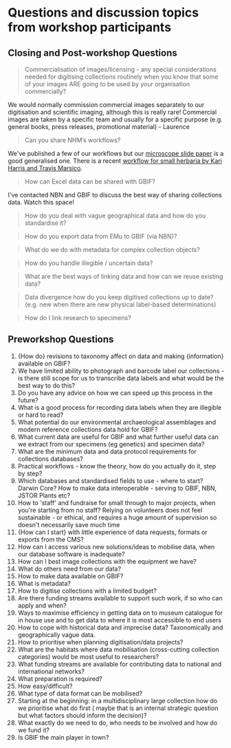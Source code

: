 # Questions and discussion topics from workshop participants

## Closing and Post-workshop Questions
> Commercialisation of images/licensing - any special considerations needed for digitising collections routinely when you know that some of your images ARE going to be used by your organisation commercially?

We would normally commission commercial images separately to our digitisation and scientific imaging, although this is really rare! Commercial images are taken by a specific team and usually for a specific purpose (e.g. general books, press releases, promotional material) - Laurence

> Can you share NHM’s workflows?

We've published a few of our workflows but our [microscope slide paper](https://doi.org/10.3897/BDJ.7.e32342) is a good generalised one. There is a recent [workflow for small herbaria by Kari Harris and Travis Marsico](https://doi.org/10.3732/apps.1600125).

> How can Excel data can be shared with GBIF?

I've contacted NBN and GBIF to discuss the best way of sharing collections data. Watch this space!

> How do you deal with vague geographical data and how do you standardise it?

> How do you export data from EMu to GBIF (via NBN)?

> What do we do with metadata for complex collection objects?

> How do you handle illegible / uncertain data?

> What are the best ways of linking data and how can we reuse existing data?

> Data divergence how do you keep digitised collections up to date? (e.g. new when there are new physical label-based determinations)

> How do I link research to specimens?


## Preworkshop Questions
1. {How do} revisions to taxonomy affect on data and making {information} available on GBIF?
2. We have limited ability to photograph and barcode label our collections - is there still scope for us to transcribe data labels and what would be the best way to do this?
3. Do you have any advice on how we can speed up this process in the future?
4. What is a good process for recording data labels when they are illegible or hard to read?
5. What potential do our environmental archaeological assemblages and modern reference collections data hold for GBIF?
6. What current data are useful for GBIF and what further useful data can we extract from our specimens (eg genetics) and specimen data?
7. What are the minimum data and data protocol requirements for collections databases?
8. Practical workflows - know the theory, how do you actually do it, step by step? 
9. Which databases and standardised fields to use - where to start? Darwin Core? How to make data interoperable - serving to GBIF, NBN, JSTOR Plants etc?
10. How to 'staff' and fundraise for small through to major projects, when you're starting from no staff? Relying on volunteers does not feel sustainable - or ethical, and requires a huge amount of supervision so doesn't necessarily save much time
11. {How can I start} with little experience of data requests, formats or exports from the CMS?
12. How can I access various new solutions/ideas to mobilise data, when our database software is inadequate?
13. How can I best image collections with the equipment we have? 
14. What do others need from our data?
15. How to make data available on GBIF? 
16. What is metadata? 
17. How to digitise collections with a limited budget? 
18. Are there funding streams available to support such work, if so who can apply and when?
19. Ways to maximise efficiency in getting data on to museum catalogue for in house use and to get data to where it is most accessible to end users
20. How to cope with historical data and imprecise data? Taxonomically and geographically vague data.
21. How to prioritise when planning digitisation/data projects?
22. What are the habitats where data mobilisation (cross-cutting collection categories) would be most useful to researchers?
23. What funding streams are available for contributing data to national and international networks?
24. What preparation is required?
25. How easy/difficult?
26. What type of data format can be mobilised?
27. Starting at the beginning: in a multidisciplinary large collection how do we prioritise what do first ( maybe that is an internal strategic question but what factors should inform the decision)?
28. What exactly do we need to do, who needs to be involved and how do we fund it?
29. Is GBIF the main player in town?
